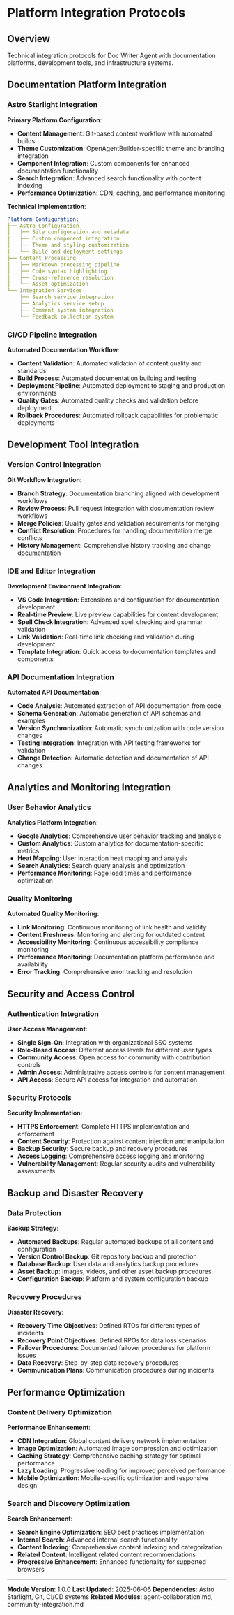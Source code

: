 # Platform Integration Protocols

## Overview
Technical integration protocols for Doc Writer Agent with documentation platforms, development tools, and infrastructure systems.

## Documentation Platform Integration

### Astro Starlight Integration
**Primary Platform Configuration**:
- **Content Management**: Git-based content workflow with automated builds
- **Theme Customization**: OpenAgentBuilder-specific theme and branding integration
- **Component Integration**: Custom components for enhanced documentation functionality
- **Search Integration**: Advanced search functionality with content indexing
- **Performance Optimization**: CDN, caching, and performance monitoring

**Technical Implementation**:
```yaml
Platform Configuration:
├── Astro Configuration
│   ├── Site configuration and metadata
│   ├── Custom component integration
│   ├── Theme and styling customization
│   └── Build and deployment settings
├── Content Processing
│   ├── Markdown processing pipeline
│   ├── Code syntax highlighting
│   ├── Cross-reference resolution
│   └── Asset optimization
└── Integration Services
    ├── Search service integration
    ├── Analytics service setup
    ├── Comment system integration
    └── Feedback collection system
```

### CI/CD Pipeline Integration
**Automated Documentation Workflow**:
- **Content Validation**: Automated validation of content quality and standards
- **Build Process**: Automated documentation building and testing
- **Deployment Pipeline**: Automated deployment to staging and production environments
- **Quality Gates**: Automated quality checks and validation before deployment
- **Rollback Procedures**: Automated rollback capabilities for problematic deployments

## Development Tool Integration

### Version Control Integration
**Git Workflow Integration**:
- **Branch Strategy**: Documentation branching aligned with development workflows
- **Review Process**: Pull request integration with documentation review workflows
- **Merge Policies**: Quality gates and validation requirements for merging
- **Conflict Resolution**: Procedures for handling documentation merge conflicts
- **History Management**: Comprehensive history tracking and change documentation

### IDE and Editor Integration
**Development Environment Integration**:
- **VS Code Integration**: Extensions and configuration for documentation development
- **Real-time Preview**: Live preview capabilities for content development
- **Spell Check Integration**: Advanced spell checking and grammar validation
- **Link Validation**: Real-time link checking and validation during development
- **Template Integration**: Quick access to documentation templates and components

### API Documentation Integration
**Automated API Documentation**:
- **Code Analysis**: Automated extraction of API documentation from code
- **Schema Generation**: Automatic generation of API schemas and examples
- **Version Synchronization**: Automatic synchronization with code version changes
- **Testing Integration**: Integration with API testing frameworks for validation
- **Change Detection**: Automatic detection and documentation of API changes

## Analytics and Monitoring Integration

### User Behavior Analytics
**Analytics Platform Integration**:
- **Google Analytics**: Comprehensive user behavior tracking and analysis
- **Custom Analytics**: Custom analytics for documentation-specific metrics
- **Heat Mapping**: User interaction heat mapping and analysis
- **Search Analytics**: Search query analysis and optimization
- **Performance Monitoring**: Page load times and performance optimization

### Quality Monitoring
**Automated Quality Monitoring**:
- **Link Monitoring**: Continuous monitoring of link health and validity
- **Content Freshness**: Monitoring and alerting for outdated content
- **Accessibility Monitoring**: Continuous accessibility compliance monitoring
- **Performance Monitoring**: Documentation platform performance and availability
- **Error Tracking**: Comprehensive error tracking and resolution

## Security and Access Control

### Authentication Integration
**User Access Management**:
- **Single Sign-On**: Integration with organizational SSO systems
- **Role-Based Access**: Different access levels for different user types
- **Community Access**: Open access for community with contribution controls
- **Admin Access**: Administrative access controls for content management
- **API Access**: Secure API access for integration and automation

### Security Protocols
**Security Implementation**:
- **HTTPS Enforcement**: Complete HTTPS implementation and enforcement
- **Content Security**: Protection against content injection and manipulation
- **Backup Security**: Secure backup and recovery procedures
- **Access Logging**: Comprehensive access logging and monitoring
- **Vulnerability Management**: Regular security audits and vulnerability assessments

## Backup and Disaster Recovery

### Data Protection
**Backup Strategy**:
- **Automated Backups**: Regular automated backups of all content and configuration
- **Version Control Backup**: Git repository backup and protection
- **Database Backup**: User data and analytics backup procedures
- **Asset Backup**: Images, videos, and other asset backup procedures
- **Configuration Backup**: Platform and system configuration backup

### Recovery Procedures
**Disaster Recovery**:
- **Recovery Time Objectives**: Defined RTOs for different types of incidents
- **Recovery Point Objectives**: Defined RPOs for data loss scenarios
- **Failover Procedures**: Documented failover procedures for platform issues
- **Data Recovery**: Step-by-step data recovery procedures
- **Communication Plans**: Communication procedures during incidents

## Performance Optimization

### Content Delivery Optimization
**Performance Enhancement**:
- **CDN Integration**: Global content delivery network implementation
- **Image Optimization**: Automated image compression and optimization
- **Caching Strategy**: Comprehensive caching strategy for optimal performance
- **Lazy Loading**: Progressive loading for improved perceived performance
- **Mobile Optimization**: Mobile-specific optimization and responsive design

### Search and Discovery Optimization
**Search Enhancement**:
- **Search Engine Optimization**: SEO best practices implementation
- **Internal Search**: Advanced internal search functionality
- **Content Indexing**: Comprehensive content indexing and categorization
- **Related Content**: Intelligent related content recommendations
- **Progressive Enhancement**: Enhanced functionality for supported browsers

---

**Module Version**: 1.0.0
**Last Updated**: 2025-06-06
**Dependencies**: Astro Starlight, Git, CI/CD systems
**Related Modules**: agent-collaboration.md, community-integration.md
